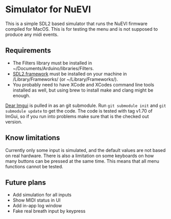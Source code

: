 # Simulator for NuEVI

This is a simple SDL2 based simulator that runs the NuEVI firmware compiled for MacOS. This is for testing the menu and is not supposed to produce any midi events.

## Requirements

* The Filters library must be installed in ~/Documents/Arduino/libraries/Filters.
* [SDL2.framework](https://www.libsdl.org/download-2.0.php) must be installed on your machine in /Library/Frameworks/ (or ~/Library/Frameworks/).
* You probably need to have XCode and XCodes command line tools installed as well, but using brew to install make and clang might be enough.

[Dear Imgui](https://github.com/ocornut/imgui) is pulled in as an git submodule. Run `git submodule init` and `git submodule update` to get the code. The code is tested with tag v1.70 of ImGui, so if you run into problems make sure that is the checked out version.

## Know limitations

Currently only some input is simulated, and the default values are not based on real hardware. There is also a limitation on some keyboards on how many buttons can be pressed at the same time. This means that all menu functions cannot be tested.

## Future plans

* Add simulation for all inputs
* Show MIDI status in UI
* Add in-app log window
* Fake real breath input by keypress
